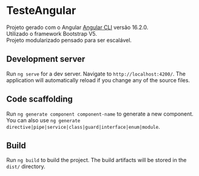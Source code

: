 # TesteAngular

Projeto gerado com o Angular [Angular CLI](https://github.com/angular/angular-cli) versão 16.2.0.\
Utilizado o framework Bootstrap V5. \
Projeto modularizado pensado para ser escalável.



## Development server

Run `ng serve` for a dev server. Navigate to `http://localhost:4200/`. The application will automatically reload if you change any of the source files.

## Code scaffolding

Run `ng generate component component-name` to generate a new component. You can also use `ng generate directive|pipe|service|class|guard|interface|enum|module`.

## Build

Run `ng build` to build the project. The build artifacts will be stored in the `dist/` directory.



